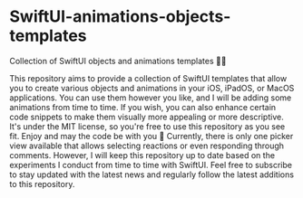 # SwiftUI-animations-objects-templates
 Collection of SwiftUI objects and animations templates 👨‍💻

This repository aims to provide a collection of SwiftUI templates that allow you to create various objects and animations in your iOS, iPadOS, or MacOS applications. You can use them however you like, and I will be adding some animations from time to time. If you wish, you can also enhance certain code snippets to make them visually more appealing or more descriptive. It's under the MIT license, so you're free to use this repository as you see fit. Enjoy and may the code be with you 🤙
Currently, there is only one picker view available that allows selecting reactions or even responding through comments. However, I will keep this repository up to date based on the experiments I conduct from time to time with SwiftUI. Feel free to subscribe to stay updated with the latest news and regularly follow the latest additions to this repository.
